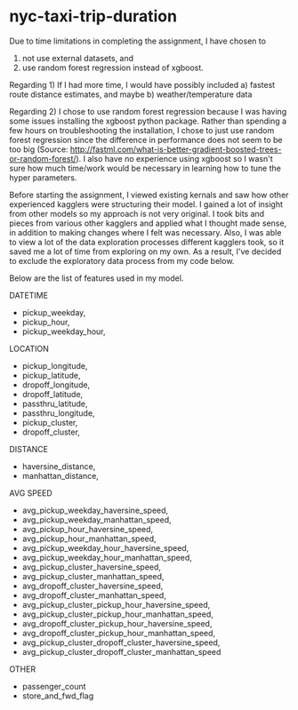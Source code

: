 # nyc-taxi-trip-duration

Due to time limitations in completing the assignment, I have chosen to
1) not use external datasets, and
2) use random forest regression instead of xgboost.

Regarding 1)
If I had more time, I would have possibly included a) fastest route distance estimates, and maybe b) weather/temperature data

Regarding 2)
I chose to use random forest regression because I was having some issues installing the xgboost python package. Rather than spending a few hours on troubleshooting the installation, I chose to just use random forest regression since the difference in performance does not seem to be too big (Source: http://fastml.com/what-is-better-gradient-boosted-trees-or-random-forest/). I also have no experience using xgboost so I wasn't sure how much time/work would be necessary in learning how to tune the hyper parameters.


Before starting the assignment, I viewed existing kernals and saw how other experienced kagglers were structuring their model. I gained a lot of insight from other models so my approach is not very original. I took bits and pieces from various other kagglers and applied what I thought made sense, in addition to making changes where I felt was necessary. Also, I was able to view a lot of the data exploration processes different kagglers took, so it saved me a lot of time from exploring on my own. As a result, I've decided to exclude the exploratory data process from my code below.


Below are the list of features used in my model.

DATETIME
- pickup_weekday,
- pickup_hour,
- pickup_weekday_hour,

LOCATION
- pickup_longitude,
- pickup_latitude,
- dropoff_longitude,
- dropoff_latitude,
- passthru_latitude,
- passthru_longitude,
- pickup_cluster,
- dropoff_cluster,

DISTANCE
- haversine_distance,
- manhattan_distance,

AVG SPEED
- avg_pickup_weekday_haversine_speed,
- avg_pickup_weekday_manhattan_speed,
- avg_pickup_hour_haversine_speed,
- avg_pickup_hour_manhattan_speed,
- avg_pickup_weekday_hour_haversine_speed,
- avg_pickup_weekday_hour_manhattan_speed,
- avg_pickup_cluster_haversine_speed,
- avg_pickup_cluster_manhattan_speed,
- avg_dropoff_cluster_haversine_speed,
- avg_dropoff_cluster_manhattan_speed,
- avg_pickup_cluster_pickup_hour_haversine_speed,
- avg_pickup_cluster_pickup_hour_manhattan_speed,
- avg_dropoff_cluster_pickup_hour_haversine_speed,
- avg_dropoff_cluster_pickup_hour_manhattan_speed,
- avg_pickup_cluster_dropoff_cluster_haversine_speed,
- avg_pickup_cluster_dropoff_cluster_manhattan_speed

OTHER
- passenger_count
- store_and_fwd_flag
